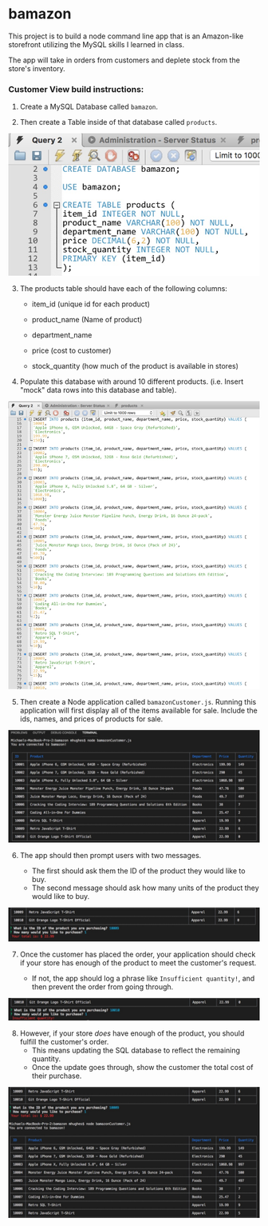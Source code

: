# bamazon

This project is to build a node command line app that is an Amazon-like storefront utilizing the MySQL skills I learned in class. 

The app will take in orders from customers and deplete stock from the store's inventory.


### Customer View build instructions:

1. Create a MySQL Database called `bamazon`.

2. Then create a Table inside of that database called `products`.

![alt text](https://github.com/hughescoding/bamazon/blob/master/images/create-bamazon.jpeg?raw=true "Create bamazon")


3. The products table should have each of the following columns:

   * item_id (unique id for each product)

   * product_name (Name of product)

   * department_name

   * price (cost to customer)

   * stock_quantity (how much of the product is available in stores)

4. Populate this database with around 10 different products. (i.e. Insert "mock" data rows into this database and table).

![alt text](https://github.com/hughescoding/bamazon/blob/master/images/insert-products.jpeg?raw=true "Insert Products")

5. Then create a Node application called `bamazonCustomer.js`. Running this application will first display all of the items available for sale. Include the ids, names, and prices of products for sale.

![alt text](https://github.com/hughescoding/bamazon/blob/master/images/product-table.jpeg?raw=true "Product Table")

6. The app should then prompt users with two messages.

   * The first should ask them the ID of the product they would like to buy.
   * The second message should ask how many units of the product they would like to buy.

![alt text](https://github.com/hughescoding/bamazon/blob/master/images/purchase.jpeg?raw=true "Purchase")

7. Once the customer has placed the order, your application should check if your store has enough of the product to meet the customer's request.

   * If not, the app should log a phrase like `Insufficient quantity!`, and then prevent the order from going through.

![alt text](https://github.com/hughescoding/bamazon/blob/master/images/insuffciant-qty.jpeg?raw=true "Insufficient Quantity")

8. However, if your store _does_ have enough of the product, you should fulfill the customer's order.
   * This means updating the SQL database to reflect the remaining quantity.
   * Once the update goes through, show the customer the total cost of their purchase.


![alt text](https://github.com/hughescoding/bamazon/blob/master/images/update-qty.jpeg?raw=true "Update Quantity")
